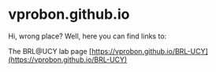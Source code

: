 # vprobon.github.io
Hi, wrong place? Well, here you can find links to:

The BRL@UCY lab page [https://vprobon.github.io/BRL-UCY](https://vprobon.github.io/BRL-UCY)
